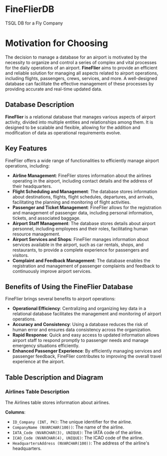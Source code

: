 # FineFlierDB
TSQL DB for a Fly Company

# Motivation for Choosing

The decision to manage a database for an airport is motivated by the necessity to organize and control a series of complex and vital processes for the daily operations of an airport. **FineFlier** aims to provide an efficient and reliable solution for managing all aspects related to airport operations, including flights, passengers, crews, services, and more. A well-designed database can facilitate the effective management of these processes by providing accurate and real-time updated data.

## Database Description

**FineFlier** is a relational database that manages various aspects of airport activity, divided into multiple entities and relationships among them. It is designed to be scalable and flexible, allowing for the addition and modification of data as operational requirements evolve.

## Key Features

FineFlier offers a wide range of functionalities to efficiently manage airport operations, including:

- **Airline Management**: FineFlier stores information about the airlines operating in the airport, including contact details and the address of their headquarters.
- **Flight Scheduling and Management**: The database stores information about destinations, flights, flight schedules, departures, and arrivals, facilitating the planning and monitoring of flight activities.
- **Passenger and Ticket Management**: FineFlier allows for the registration and management of passenger data, including personal information, tickets, and associated baggage.
- **Airport Staff Management**: The database stores details about airport personnel, including employees and their roles, facilitating human resource management.
- **Airport Services and Shops**: FineFlier manages information about services available in the airport, such as car rentals, shops, and restaurants, to provide a complete experience for passengers and visitors.
- **Complaint and Feedback Management**: The database enables the registration and management of passenger complaints and feedback to continuously improve airport services.

## Benefits of Using the FineFlier Database

FineFlier brings several benefits to airport operations:

- **Operational Efficiency**: Centralizing and organizing key data in a relational database facilitates the management and monitoring of airport operations.
- **Accuracy and Consistency**: Using a database reduces the risk of human error and ensures data consistency across the organization.
- **Rapid Response**: Quick and easy access to updated information allows airport staff to respond promptly to passenger needs and manage emergency situations efficiently.
- **Enhanced Passenger Experience**: By efficiently managing services and passenger feedback, FineFlier contributes to improving the overall travel experience at the airport.

## Table Description and Diagram

### Airlines Table Description

The Airlines table stores information about airlines.

**Columns**:

- `ID_Company (INT, PK)`: The unique identifier for the airline.
- `CompanyName (NVARCHAR(100))`: The name of the airline.
- `IATA_Code (NVARCHAR(3), UNIQUE)`: The IATA code of the airline.
- `ICAO_Code (NVARCHAR(4), UNIQUE)`: The ICAO code of the airline.
- `HeadquartersAddress (NVARCHAR(100))`: The address of the airline's headquarters.
